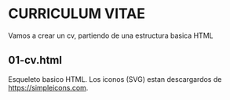# CURRICULUM VITAE

Vamos a crear un cv, partiendo de una estructura basica HTML

## 01-cv.html

Esqueleto basico HTML. Los iconos (SVG) estan descargardos de https://simpleicons.com. 
